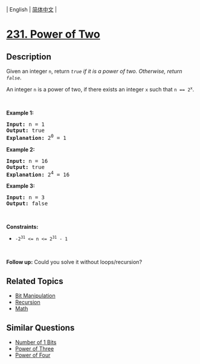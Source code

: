 
| English | [简体中文](README.md) |

# [231. Power of Two](https://leetcode-cn.com/problems/power-of-two/)

## Description

<p>Given an integer <code>n</code>, return <em><code>true</code> if it is a power of two. Otherwise, return <code>false</code></em>.</p>

<p>An integer <code>n</code> is a power of two, if there exists an integer <code>x</code> such that <code>n == 2<sup>x</sup></code>.</p>

<p>&nbsp;</p>
<p><strong>Example 1:</strong></p>

<pre>
<strong>Input:</strong> n = 1
<strong>Output:</strong> true
<strong>Explanation: </strong>2<sup>0</sup> = 1
</pre>

<p><strong>Example 2:</strong></p>

<pre>
<strong>Input:</strong> n = 16
<strong>Output:</strong> true
<strong>Explanation: </strong>2<sup>4</sup> = 16
</pre>

<p><strong>Example 3:</strong></p>

<pre>
<strong>Input:</strong> n = 3
<strong>Output:</strong> false
</pre>

<p>&nbsp;</p>
<p><strong>Constraints:</strong></p>

<ul>
	<li><code>-2<sup>31</sup> &lt;= n &lt;= 2<sup>31</sup> - 1</code></li>
</ul>

<p>&nbsp;</p>
<strong>Follow up:</strong> Could you solve it without loops/recursion?

## Related Topics

- [Bit Manipulation](https://leetcode-cn.com/tag/bit-manipulation)
- [Recursion](https://leetcode-cn.com/tag/recursion)
- [Math](https://leetcode-cn.com/tag/math)

## Similar Questions

- [Number of 1 Bits](../number-of-1-bits/README_EN.md)
- [Power of Three](../power-of-three/README_EN.md)
- [Power of Four](../power-of-four/README_EN.md)
